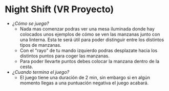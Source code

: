 # Night Shift (VR Proyecto)
- *¿Cómo se juega?*
  - Nada mas comenzar podras ver una mesa iluminada donde hay colocados unos ejemplos de cómo se ven las manzanas junto con una linterna. Esta te será útil para poder distinguir entre los distintos tipos de manzanas.
  - Con el "rayo" de tu mando izquierdo podras desplazate hacia los distintos puntos para coger las manzanas.
  - Para poder llevarte puntos debes colocar la manzana dentro de la cesta.
- *¿Cuando termina el juego?*
  - El juego tiene una duración de 2 min, sin embargo si en algún momento llegas a una puntuación negativa el juego acabará.
